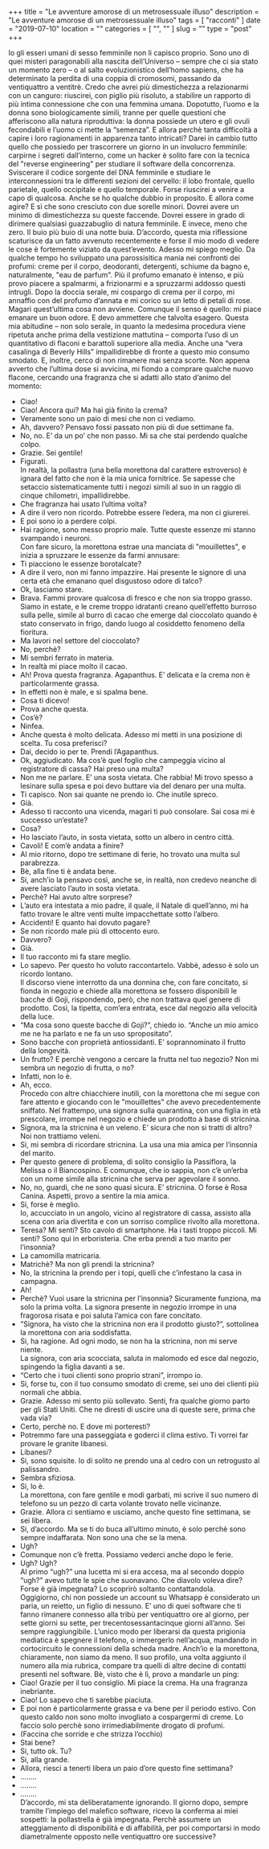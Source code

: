 +++
title = "Le avventure amorose di un metrosessuale illuso"
description = "Le avventure amorose di un metrosessuale illuso"
tags = [ "racconti" ]
date = "2019-07-10"
location = ""
categories = [
  "",
  ""
]
slug = ""
type = "post"
+++

Io gli esseri umani di sesso femminile non li capisco proprio. Sono uno di quei misteri paragonabili alla nascita dell’Universo – sempre che ci sia stato un momento zero – o al salto evoluzionistico dell’homo sapiens, che ha determinato la perdita di una coppia di cromosomi, passando da ventiquattro a ventitrè. Credo che avrei più dimestichezza a relazionarmi con un canguro: riuscirei, con piglio più risoluto, a stabilire un rapporto di più intima connessione che con una femmina umana. Dopotutto, l’uomo e la donna sono biologicamente simili, tranne per quelle questioni che afferiscono alla natura riproduttiva: la donna possiede un utero e gli ovuli fecondabili e l’uomo ci mette la “semenza”. E allora perchè tanta difficoltà a capire i loro ragionamenti in apparenza tanto intricati? Darei in cambio tutto quello che possiedo per trascorrere un giorno in un involucro femminile: carpirne i segreti dall’interno, come un hacker è solito fare con la tecnica del "reverse engineering" per studiare il software della concorrenza. Sviscerare il codice sorgente del DNA femminile e studiare le interconnessioni tra le differenti sezioni del cervello: il lobo frontale, quello parietale, quello occipitale e quello temporale. Forse riuscirei a venire a capo di qualcosa. Anche se ho qualche dubbio in proposito. E allora come agire? E sì che sono cresciuto con due sorelle minori. Dovrei avere un minimo di dimestichezza su queste faccende. Dovrei essere in grado di dirimere qualsiasi guazzabuglio di natura femminile. E invece, meno che zero. Il buio più buio di una notte buia. D’accordo, questa mia riflessione scaturisce da un fatto avvenuto recentemente e forse il mio modo di vedere le cose è fortemente viziato da quest’evento. Adesso mi spiego meglio. Da qualche tempo ho sviluppato una parossisitica mania nei confronti dei profumi: creme per il corpo, deodoranti, detergenti, schiume da bagno e, naturalmente, "eau de parfum". Più il profumo emanato è intenso, e più provo piacere a spalmarmi, a frizionarmi e a spruzzarmi addosso questi intrugli. Dopo la doccia serale, mi cospargo di crema per il corpo, mi annaffio con del profumo d’annata e mi corico su un letto di petali di rose. Magari quest’ultima cosa non avviene. Comunque il senso è quello: mi piace emanare un buon odore. E devo ammettere che talvolta esagero. Questa mia abitudine – non solo serale, in quanto la medesima procedura viene ripetuta anche prima della vestizione mattutina – comporta l’uso di un quantitativo di flaconi e barattoli superiore alla media. Anche una “vera casalinga di Beverly Hills” impallidirebbe di fronte a questo mio consumo smodato. E, inoltre, cerco di non rimanere mai senza scorte. Non appena avverto che l’ultima dose si avvicina, mi fiondo a comprare qualche nuovo flacone, cercando una fragranza che si adatti allo stato d’animo del momento:<br>
- Ciao!<br>
- Ciao! Ancora qui? Ma hai già finito la crema?<br>
- Veramente sono un paio di mesi che non ci vediamo.<br>
- Ah, davvero? Pensavo fossi passato non più di due settimane fa.<br>
- No, no. E’ da un po’ che non passo. Mi sa che stai perdendo qualche colpo.<br>
- Grazie. Sei gentile!<br>
- Figurati.<br>
In realtà, la pollastra (una bella morettona dal carattere estroverso) è ignara del fatto che non è la mia unica fornitrice. Se sapesse che setaccio sistematicamente tutti i negozi simili al suo in un raggio di cinque chilometri, impallidirebbe.<br>
- Che fragranza hai usato l’ultima volta?<br>
- A dire il vero non ricordo. Potrebbe essere l’edera, ma non ci giurerei.<br>
- E poi sono io a perdere colpi.<br>
- Hai ragione, sono messo proprio male. Tutte queste essenze mi stanno svampando i neuroni.<br>
Con fare sicuro, la morettona estrae una manciata di "mouillettes", e inizia a spruzzare le essenze da farmi annusare:<br>
- Ti piacciono le essenze borotalcate?<br>
- A dire il vero, non mi fanno impazzire. Hai presente le signore di una certa età che emanano quel disgustoso odore di talco?<br>
- Ok, lasciamo stare.<br>
- Brava. Fammi provare qualcosa di fresco e che non sia troppo grasso. Siamo in estate, e le creme troppo idratanti creano quell’effetto burroso sulla pelle, simile al burro di cacao che emerge dal cioccolato quando è stato conservato in frigo, dando luogo al cosiddetto fenomeno della fioritura.<br>
- Ma lavori nel settore del cioccolato?<br>
- No, perchè?<br>
- Mi sembri ferrato in materia.<br>
- In realtà mi piace molto il cacao.<br>
- Ah! Prova questa fragranza. Agapanthus. E’ delicata e la crema non è particolarmente grassa.<br>
- In effetti non è male, e si spalma bene.<br>
- Cosa ti dicevo!<br>
- Prova anche questa.<br>
- Cos’è?<br>
- Ninfea.<br>
- Anche questa è molto delicata. Adesso mi metti in una posizione di scelta. Tu cosa preferisci?<br>
- Dai, decido io per te. Prendi l’Agapanthus.<br>
- Ok, aggiudicato. Ma cos’è quel foglio che campeggia vicino al registratore di cassa? Hai preso una multa?<br>
- Non me ne parlare. E’ una sosta vietata. Che rabbia! Mi trovo spesso a lesinare sulla spesa e poi devo buttare via del denaro per una multa.<br>
- Ti capisco. Non sai quante ne prendo io. Che inutile spreco.<br>
- Già.<br>
- Adesso ti racconto una vicenda, magari ti può consolare. Sai cosa mi è successo un’estate?<br>
- Cosa?<br>
- Ho lasciato l’auto, in sosta vietata, sotto un albero in centro città.<br>
- Cavoli! E com’è andata a finire?<br>
- Al mio ritorno, dopo tre settimane di ferie, ho trovato una multa sul parabrezza.<br>
- Bè, alla fine ti è andata bene.<br>
- Si, anch’io la pensavo così, anche se, in realtà, non credevo neanche di avere lasciato l’auto in sosta vietata.<br>
- Perchè? Hai avuto altre sorprese?<br>
- L’auto era intestata a mio padre, il quale, il Natale di quell’anno, mi ha fatto trovare le altre venti multe impacchettate sotto l’albero.<br>
- Accidenti! E quanto hai dovuto pagare?<br>
- Se non ricordo male più di ottocento euro.<br>
- Davvero?<br>
- Già.<br>
- Il tuo racconto mi fa stare meglio.<br>
- Lo sapevo. Per questo ho voluto raccontartelo. Vabbè, adesso è solo un ricordo lontano.<br>
Il discorso viene interrotto da una donnina che, con fare concitato, si fionda in negozio e chiede alla morettona se fossero disponibili le bacche di Goji, rispondendo, però, che non trattava quel genere di prodotto. Così, la tipetta, com’era entrata, esce dal negozio alla velocità della luce.<br>
- “Ma cosa sono queste bacche di Goji?”, chiedo io. “Anche un mio amico me ne ha parlato e ne fa un uso spropositato”.<br>
- Sono bacche con proprietà antiossidanti. E’ soprannominato il frutto della longevità.<br>
- Un frutto? E perchè vengono a cercare la frutta nel tuo negozio? Non mi sembra un negozio di frutta, o no?<br>
- Infatti, non lo è.<br>
- Ah, ecco.<br>
Procedo con altre chiacchiere inutili, con la morettona che mi segue con fare attento e giocando con le "mouillettes" che avevo precedentemente sniffato. Nel frattempo, una signora sulla quarantina, con una figlia in età prescolare, irrompe nel negozio e chiede un prodotto a base di stricnina.<br>
- Signora, ma la stricnina è un veleno. E’ sicura che non si tratti di altro? Noi non trattiamo veleni.<br>
- Si, mi sembra di ricordare stricnina. La usa una mia amica per l’insonnia del marito.<br>
- Per questo genere di problema, di solito consiglio la Passiflora, la Melissa o il Biancospino. E comunque, che io sappia, non c’è un’erba con un nome simile alla stricnina che serva per agevolare il sonno.<br>
- No, no, guardi, che ne sono quasi sicura. E’ stricnina. O forse è Rosa Canina. Aspetti, provo a sentire la mia amica.<br>
- Si, forse è meglio.<br>
Io, accucciato in un angolo, vicino al registratore di cassa, assisto alla scena con aria divertita e con un sorriso complice rivolto alla morettona.<br>
- Teresa? Mi senti? Sto cavolo di smartphone. Ha i tasti troppo piccoli. Mi senti? Sono qui in erboristeria. Che erba prendi a tuo marito per l’insonnia?<br>
- La camomilla matricaria.<br>
- Matrichè? Ma non gli prendi la stricnina?<br>
- No, la stricnina la prendo per i topi, quelli che c’infestano la casa in campagna.<br>
- Ah!<br>
- Perchè? Vuoi usare la stricnina per l’insonnia? Sicuramente funziona, ma solo la prima volta. La signora presente in negozio irrompe in una fragorosa risata e poi saluta l’amica con fare concitato.<br>
- “Signora, ha visto che la stricnina non era il prodotto giusto?“, sottolinea la morettona con aria soddisfatta.<br>
- Si, ha ragione. Ad ogni modo, se non ha la stricnina, non mi serve niente.<br>
La signora, con aria scocciata, saluta in malomodo ed esce dal negozio, spingendo la figlia davanti a se.<br>
- “Certo che i tuoi clienti sono proprio strani”, irrompo io.<br>
- Si, forse tu, con il tuo consumo smodato di creme, sei uno dei clienti più normali che abbia.<br>
- Grazie. Adesso mi sento più sollevato. Senti, fra qualche giorno parto per gli Stati Uniti. Che ne diresti di uscire una di queste sere, prima che vada via?<br>
- Certo, perchè no. E dove mi porteresti?<br>
- Potremmo fare una passeggiata e goderci il clima estivo. Ti vorrei far provare le granite libanesi.<br>
- Libanesi?<br>
- Si, sono squisite. Io di solito ne prendo una al cedro con un retrogusto al palissandro.<br>
- Sembra sfiziosa.<br>
- Si, lo è.<br>
La morettona, con fare gentile e modi garbati, mi scrive il suo numero di telefono su un pezzo di carta volante trovato nelle vicinanze.<br>
- Grazie. Allora ci sentiamo e usciamo, anche questo fine settimana, se sei libera.<br>
- Si, d’accordo. Ma se ti do buca all’ultimo minuto, è solo perchè sono sempre indaffarata. Non sono una che se la mena.<br>
- Ugh?<br>
- Comunque non c’è fretta. Possiamo vederci anche dopo le ferie.<br>
- Ugh? Ugh?<br>
Al primo “ugh?” una lucetta mi si era accesa, ma al secondo doppio “ugh?” avevo tutte le spie che suonavano. Che diavolo voleva dire? Forse è già impegnata? Lo scoprirò soltanto contattandola.<br>
Oggigiorno, chi non possiede un account su Whatsapp è considerato un paria, un reietto, un figlio di nessuno. E’ uno di quei software che ti fanno rimanere connesso alla tribù per ventiquattro ore al giorno, per sette giorni su sette, per trecentosessantacinque giorni all’anno. Sei sempre raggiungibile. L’unico modo per liberarsi da questa prigionia mediatica è spegnere il telefono, o immergerlo nell’acqua, mandando in cortocircuito le connessioni della scheda madre. Anch’io e la morettona, chiaramente, non siamo da meno. Il suo profilo, una volta aggiunto il numero alla mia rubrica, compare tra quelli di altre decine di contatti presenti nel software. Bè, visto che è lì, provo a mandarle un ping:<br>
- Ciao! Grazie per il tuo consiglio. Mi piace la crema. Ha una fragranza inebriante.<br>
- Ciao! Lo sapevo che ti sarebbe piaciuta.<br>
- E poi non è particolarmente grassa e va bene per il periodo estivo. Con questo caldo non sono molto invogliato a cospargermi di creme. Lo faccio solo perchè sono irrimediabilmente drogato di profumi.<br>
- (Faccina che sorride e che strizza l’occhio)<br>
- Stai bene?<br>
- Si, tutto ok. Tu?<br>
- Si, alla grande.<br>
- Allora, riesci a tenerti libera un paio d’ore questo fine settimana?<br>
- ........<br>
- ........<br>
- ........<br>
D’accordo, mi sta deliberatamente ignorando. Il giorno dopo, sempre tramite l’impiego del malefico software, ricevo la conferma ai miei sospetti: la pollastrella è già impegnata. Perchè assumere un atteggiamento di disponibilità e di affabilità, per poi comportarsi in modo diametralmente opposto nelle ventiquattro ore successive?
